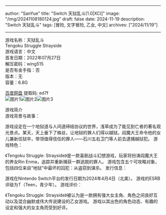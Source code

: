 
---
author: "SanYue"
title: "Switch 天狱乱斗[1.0|XCI]"
image: "/img/20241108180124.jpg"
draft: false
date: 2024-11-19
description: "Switch 天狱乱斗"
tags: [冒险, 文字冒险, 乙女, 中文]
archives: ["2024/11/19"]

---

游戏名称：天狱乱斗   
Tengoku Struggle Strayside    
游戏语言：中文  
首发日期：2022年07月27日  
解压密码：wing515  
是否有金手指：否  
版本：无   
容量：6.8G

[百度网盘](https//pan.baidu.com/s/1V48sNoCse62dTAbRixh_tQ) 提取码: ed7f  
![图片1](/img/scgcvj.jpg)![图片2](/img/scgcvk.jpg)![图片3](/img/scgcvi.jpg)  

游戏简介  
游戏背景与故事：

游戏设定在一个地狱道与人间道缔结协议的世界，浅草成为了能见到亡者的著名观光景点。某天，天上垂下了蛛丝，让地狱的罪人们得以越狱。阎魔大王命令他的女儿兼新任狱卒，带领值得信任的罪人——石川五右卫门等人前去逮捕越狱犯。
游戏特色：

《Tengoku Struggle: Strayside》是一款喜剧战斗幻想游戏，玩家将扮演阎魔大王的养女Rin Enma，追踪并重新捕获一群逃脱的罪人。
游戏包含五个可攻略对象，包括四位来自“地狱”中最坏的囚犯：从盗窃到谋杀。
发行信息：

游戏在Nintendo Switch平台的发行日期为2024年4月4日（北美）。
游戏的ESRB评级为T（Teen，青少年）。
游戏评价：

《Tengoku Struggle: Strayside》被认为是一款拥有强大女主角、角色之间良好互动以及混合幽默或伟大传说建设的乙女游戏。
游戏以其出色的角色动态、有趣的设定和强大的女主角而受到好评。
